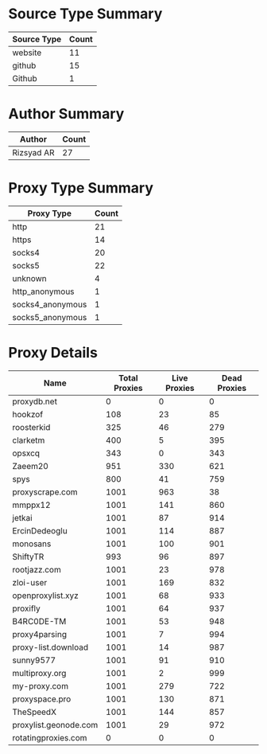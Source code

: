 # Source Type Summary

| Source Type | Count |
|-------------|-------|
| website | 11 |
| github | 15 |
| Github | 1 |


# Author Summary

| Author | Count |
|--------|-------|
| Rizsyad AR | 27 |


# Proxy Type Summary

| Proxy Type | Count |
|------------|-------|
| http | 21 |
| https | 14 |
| socks4 | 20 |
| socks5 | 22 |
| unknown | 4 |
| http_anonymous | 1 |
| socks4_anonymous | 1 |
| socks5_anonymous | 1 |


# Proxy Details

| Name | Total Proxies | Live Proxies | Dead Proxies |
|------|---------------|--------------|---------------|
| proxydb.net | 0 | 0 | 0 |
| hookzof | 108 | 23 | 85 |
| roosterkid | 325 | 46 | 279 |
| clarketm | 400 | 5 | 395 |
| opsxcq | 343 | 0 | 343 |
| Zaeem20 | 951 | 330 | 621 |
| spys | 800 | 41 | 759 |
| proxyscrape.com | 1001 | 963 | 38 |
| mmppx12 | 1001 | 141 | 860 |
| jetkai | 1001 | 87 | 914 |
| ErcinDedeoglu | 1001 | 114 | 887 |
| monosans | 1001 | 100 | 901 |
| ShiftyTR | 993 | 96 | 897 |
| rootjazz.com | 1001 | 23 | 978 |
| zloi-user | 1001 | 169 | 832 |
| openproxylist.xyz | 1001 | 68 | 933 |
| proxifly | 1001 | 64 | 937 |
| B4RC0DE-TM | 1001 | 53 | 948 |
| proxy4parsing | 1001 | 7 | 994 |
| proxy-list.download | 1001 | 14 | 987 |
| sunny9577 | 1001 | 91 | 910 |
| multiproxy.org | 1001 | 2 | 999 |
| my-proxy.com | 1001 | 279 | 722 |
| proxyspace.pro | 1001 | 130 | 871 |
| TheSpeedX | 1001 | 144 | 857 |
| proxylist.geonode.com | 1001 | 29 | 972 |
| rotatingproxies.com | 0 | 0 | 0 |
